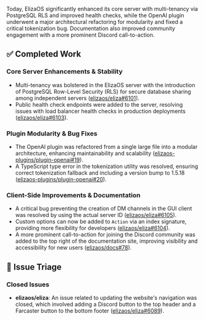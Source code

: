 Today, ElizaOS significantly enhanced its core server with multi-tenancy via PostgreSQL RLS and improved health checks, while the OpenAI plugin underwent a major architectural refactoring for modularity and fixed a critical tokenization bug. Documentation also improved community engagement with a more prominent Discord call-to-action.

## ✅ Completed Work
### Core Server Enhancements & Stability
*   Multi-tenancy was bolstered in the ElizaOS server with the introduction of PostgreSQL Row-Level Security (RLS) for secure database sharing among independent servers ([elizaos/eliza#6101](https://github.com/elizaos/eliza/pull/6101)).
*   Public health check endpoints were added to the server, resolving issues with load balancer health checks in production deployments ([elizaos/eliza#6103](https://github.com/elizaos/eliza/pull/6103)).

### Plugin Modularity & Bug Fixes
*   The OpenAI plugin was refactored from a single large file into a modular architecture, enhancing maintainability and scalability ([elizaos-plugins/plugin-openai#19](https://github.com/elizaos-plugins/plugin-openai/pull/19)).
*   A TypeScript type error in the tokenization utility was resolved, ensuring correct tokenization fallback and including a version bump to 1.5.18 ([elizaos-plugins/plugin-openai#20](https://github.com/elizaos-plugins/plugin-openai/pull/20)).

### Client-Side Improvements & Documentation
*   A critical bug preventing the creation of DM channels in the GUI client was resolved by using the actual server ID ([elizaos/eliza#6105](https://github.com/elizaos/eliza/pull/6105)).
*   Custom options can now be added to `Action` via an index signature, providing more flexibility for developers ([elizaos/eliza#6104](https://github.com/elizaos/eliza/pull/6104)).
*   A more prominent call-to-action for joining the Discord community was added to the top right of the documentation site, improving visibility and accessibility for new users ([elizaos/docs#78](https://github.com/elizaos/docs/pull/78)).

## 🐞 Issue Triage
### Closed Issues
*   **elizaos/eliza**: An issue related to updating the website's navigation was closed, which involved adding a Discord button to the top header and a Farcaster button to the bottom footer ([elizaos/eliza#6089](https://github.com/elizaos/eliza/issues/6089)).